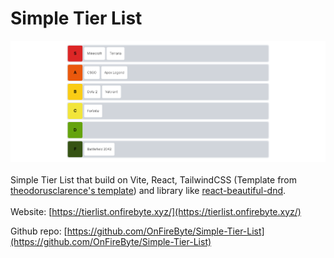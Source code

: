 # Simple Tier List

![Example Image](https://github.com/OnFireByte/Simple-Tier-List/blob/master/example.png?raw=true)\
\
Simple Tier List that build on Vite, React, TailwindCSS (Template from [theodorusclarence's template](https://github.com/theodorusclarence/vite-react-tailwind-starter)) and library like [react-beautiful-dnd](https://github.com/atlassian/react-beautiful-dnd).\
\
Website: [https://tierlist.onfirebyte.xyz/](https://tierlist.onfirebyte.xyz/)

Github repo: [https://github.com/OnFireByte/Simple-Tier-List](https://github.com/OnFireByte/Simple-Tier-List)
